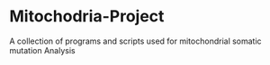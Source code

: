 # Mitochodria-Project
A collection of programs and scripts used for mitochondrial somatic mutation Analysis
